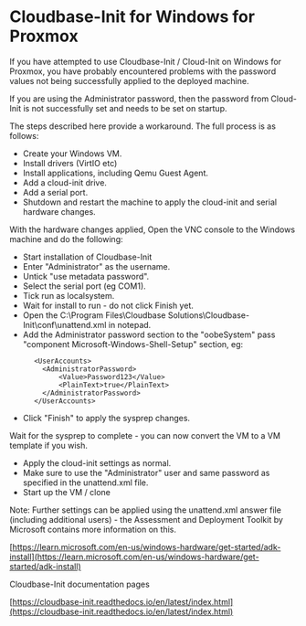 # Cloudbase-Init for Windows for Proxmox

If you have attempted to use Cloudbase-Init / Cloud-Init on Windows for Proxmox, you have probably encountered problems with the password values not being successfully applied to the deployed machine.

If you are using the Administrator password, then the password from Cloud-Init is not successfully set and needs to be set on startup.

The steps described here provide a workaround. The full process is as follows:

- Create your Windows VM.
- Install drivers (VirtIO etc)
- Install applications, including Qemu Guest Agent.
- Add a cloud-init drive.
- Add a serial port.
- Shutdown and restart the machine to apply the cloud-init and serial hardware changes.

With the hardware changes applied, Open the VNC console to the Windows machine and do the following:

- Start installation of Cloudbase-Init
- Enter "Administrator" as the username.
- Untick "use metadata password".
- Select the serial port (eg COM1).
- Tick run as localsystem.
- Wait for install to run - do not click Finish yet.
- Open the C:\Program Files\Cloudbase Solutions\Cloudbase-Init\conf\unattend.xml in notepad.
- Add the Administrator password section to the "oobeSystem" pass "component Microsoft-Windows-Shell-Setup" section, eg:

```
      <UserAccounts>
        <AdministratorPassword>
            <Value>Password123</Value>
            <PlainText>true</PlainText>
        </AdministratorPassword>
      </UserAccounts>

```

- Click "Finish" to apply the sysprep changes.


Wait for the sysprep to complete - you can now convert the VM to a VM template if you wish.
- Apply the cloud-init settings as normal.
- Make sure to use the "Administrator" user and same password as specified in the unattend.xml file.
- Start up the VM / clone

Note: Further settings can be applied using the unattend.xml answer file (including additional users) - the Assessment and Deployment Toolkit by Microsoft contains more information on this.

[https://learn.microsoft.com/en-us/windows-hardware/get-started/adk-install](https://learn.microsoft.com/en-us/windows-hardware/get-started/adk-install)

Cloudbase-Init documentation pages

[https://cloudbase-init.readthedocs.io/en/latest/index.html](https://cloudbase-init.readthedocs.io/en/latest/index.html)